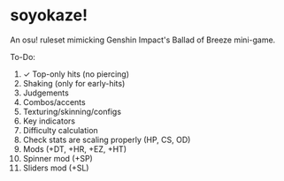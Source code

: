 # soyokaze!
An osu! ruleset mimicking Genshin Impact's Ballad of Breeze mini-game.

To-Do:
1. ✓ Top-only hits (no piercing)
2. Shaking (only for early-hits)
3. Judgements
4. Combos/accents
5. Texturing/skinning/configs
6. Key indicators
7. Difficulty calculation
8. Check stats are scaling properly (HP, CS, OD)
9. Mods (+DT, +HR, +EZ, +HT)
10. Spinner mod (+SP)
11. Sliders mod (+SL)


